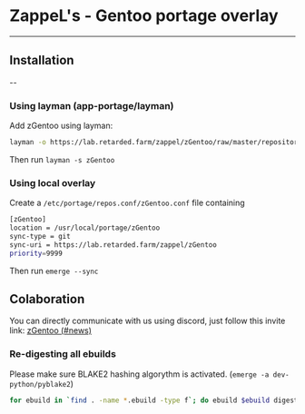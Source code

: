 # ZappeL's - Gentoo portage overlay

---

## Installation

--

### Using layman (app-portage/layman)

Add zGentoo using layman:

```Bash
layman -o https://lab.retarded.farm/zappel/zGentoo/raw/master/repositories.xml -f -a zGentoo
```

Then run `layman -s zGentoo`

### Using local overlay

Create a `/etc/portage/repos.conf/zGentoo.conf` file containing

```Bash
[zGentoo]
location = /usr/local/portage/zGentoo
sync-type = git
sync-uri = https://lab.retarded.farm/zappel/zGentoo
priority=9999
```

Then run `emerge --sync`

## Colaboration

You can directly communicate with us using discord, just follow this invite link: [zGentoo (#news)](https://discord.gg/NFHyn3w)

### Re-digesting all ebuilds

Please make sure BLAKE2 hashing algorythm is activated. (`emerge -a dev-python/pyblake2`)

```Bash
for ebuild in `find . -name *.ebuild -type f`; do ebuild $ebuild digest; done
```

